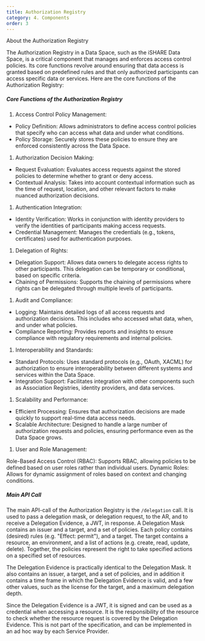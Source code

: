 ```yaml
---
title: Authorization Registry
category: 4. Components
order: 3
---
```

 About the Authorization Registry


The Authorization Registry in a Data Space, such as the iSHARE Data Space, is a critical component that manages and enforces access control policies. Its core functions revolve around ensuring that data access is granted based on predefined rules and that only authorized participants can access specific data or services. Here are the core functions of the Authorization Registry:

##### Core Functions of the Authorization Registry


1. Access Control Policy Management:

- Policy Definition: Allows administrators to define access control policies that specify who can access what data and under what conditions.
- Policy Storage: Securely stores these policies to ensure they are enforced consistently across the Data Space.

1. Authorization Decision Making:

- Request Evaluation: Evaluates access requests against the stored policies to determine whether to grant or deny access.
- Contextual Analysis: Takes into account contextual information such as the time of request, location, and other relevant factors to make nuanced authorization decisions.

1. Authentication Integration:

- Identity Verification: Works in conjunction with identity providers to verify the identities of participants making access requests.
- Credential Management: Manages the credentials (e.g., tokens, certificates) used for authentication purposes.

1. Delegation of Rights:

- Delegation Support: Allows data owners to delegate access rights to other participants. This delegation can be temporary or conditional, based on specific criteria.
- Chaining of Permissions: Supports the chaining of permissions where rights can be delegated through multiple levels of participants.

1. Audit and Compliance:

- Logging: Maintains detailed logs of all access requests and authorization decisions. This includes who accessed what data, when, and under what policies.
- Compliance Reporting: Provides reports and insights to ensure compliance with regulatory requirements and internal policies.

1. Interoperability and Standards:

- Standard Protocols: Uses standard protocols (e.g., OAuth, XACML) for authorization to ensure interoperability between different systems and services within the Data Space.
- Integration Support: Facilitates integration with other components such as Association Registries, identity providers, and data services.

1. Scalability and Performance:

- Efficient Processing: Ensures that authorization decisions are made quickly to support real-time data access needs.
- Scalable Architecture: Designed to handle a large number of authorization requests and policies, ensuring performance even as the Data Space grows.

1. User and Role Management:

Role-Based Access Control (RBAC): Supports RBAC, allowing policies to be defined based on user roles rather than individual users.
Dynamic Roles: Allows for dynamic assignment of roles based on context and changing conditions.

##### Main API Call

The main API-call of the Authorization Registry is the `/delegation` call. It is used to pass a delegation mask, or delegation request, to the AR, and to receive a Delegation Evidence, a JWT, in response. A Delegation Mask contains an issuer and a target, and a set of policies. Each policy contains (desired) rules (e.g. "Effect: permit"), and a target. The target contains a resource, an environment, and a list of actions (e.g. create, read, update, delete). Together, the policies represent the right to take specified actions on a specified set of resources.

The Delegation Evidence is practically identical to the Delegation Mask. It also contains an issuer, a target, and a set of policies, and in addition it contains a time frame in which the Delegation Evidence is valid, and a few other values, such as the license for the target, and a maximum delegation depth.

Since the Delegation Evidence is a JWT, it is signed and can be used as a credential when accessing a resource. It is the responsibility of the resource to check whether the resource request is covered by the Delegation Evidence. This is not part of the specification, and can be implemented in an ad hoc way by each Service Provider.
